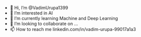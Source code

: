 - 👋 Hi, I’m @VadimUrupa1399
- 👀 I’m interested in AI
- 🌱 I’m currently learning Machine and Deep Learning
- 💞️ I’m looking to collaborate on ...
- 📫 How to reach me linkedin.com/in/vadim-urupa-99017a1a3

<!---
VadimUrupa1399/VadimUrupa1399 is a ✨ special ✨ repository because its `README.md` (this file) appears on your GitHub profile.
You can click the Preview link to take a look at your changes.
--->
